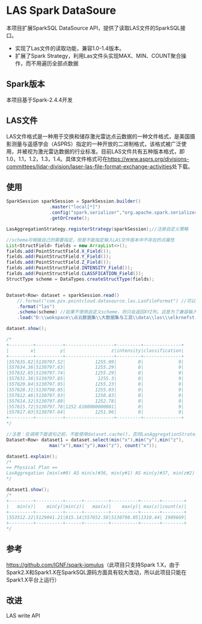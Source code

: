 # LAS Spark DataSoure

本项目扩展SparkSQL DataSource API，提供了读取LAS文件的SparkSQL接口。

- 实现了Las文件的读取功能，兼容1.0-1.4版本。
- 扩展了Spark Strategy，利用Las文件头实现MAX、MIN、COUNT聚合操作，而不用遍历全部点数据

## Spark版本

本项目基于Spark-2.4.4开发



## LAS文件

LAS文件格式是一种用于交换和储存激光雷达点云数据的一种文件格式，是美国摄影测量与遥感学会（ASPRS）指定的一种开放的二进制格式，该格式被广泛使用，并被视为激光雷达数据的行业标准。目前LAS文件共有五种版本格式，即1.0，1.1，1.2，1.3，1.4。具体文件格式可在<https://www.asprs.org/divisions-committees/lidar-division/laser-las-file-format-exchange-activities>处下载。



## 使用



```java
SparkSession sparkSession = SparkSession.builder()
                .master("local[*]")
                .config("spark.serializer","org.apache.spark.serializer.KryoSerializer")
                .getOrCreate();

LasAggregationStrategy.registerStrategy(sparkSession);//注册自定义策略

//schema可根据自己的需要指定，但是不能指定输入LAS文件版本中不存在的点属性
List<StructField> fields = new ArrayList<>();
fields.add(PointStructField.X_Field());
fields.add(PointStructField.Y_Field());
fields.add(PointStructField.Z_Field());
fields.add(PointStructField.INTENSITY_Field());
fields.add(PointStructField.CLASSFICATION_Field());
StructType scheme = DataTypes.createStructType(fields);


Dataset<Row> dataset = sparkSession.read()
    //.format("com.pzx.pointcloud.datasource.las.LasFileFormat") //可以只用las简写
    .format("las")
    .schema(scheme) //如果不使用自定义scheme，则只会返回XYZ列，这是为了兼容输入LAS文件具有不同的版本
    .load("D:\\wokspace\\点云数据集\\大数据集与工具\\data\\las\\\elkrnefst.las");

dataset.show();

/*
+---------+----------+------------------+---------+--------------+
|        x|         y|                 z|intensity|classification|
+---------+----------+------------------+---------+--------------+
|557635.82|5130797.52|           1255.09|        0|             9|
|557634.36|5130797.63|           1255.29|        0|             9|
|557632.85|5130797.74|           1255.29|        0|             9|
|557631.36|5130797.85|            1255.3|        0|             9|
|557629.84|5130797.95|           1255.23|        0|             9|
|557628.31|5130798.05|           1255.03|        0|             9|
|557612.46|5130797.93|           1250.83|        0|             9|
|557614.32|5130797.89|           1252.78|        0|             9|
|557615.72|5130797.78|1252.6100000000001|        0|             9|
|557617.03|5130797.64|           1251.96|        0|             9|
+---------+----------+------------------+---------+--------------+
*/

//注意：在调用下面语句之前，不能使用dataset.cache()，否则LasAggregationStrategy失效
Dataset<Row> dataset1 = dataset.select(min("x"),min("y"),min("z"),
                max("x"),max("y"),max("z"), count("x"));

dataset1.explain();
/*
== Physical Plan ==
LasAggregation [min(x#0) AS min(x)#36, min(y#1) AS min(y)#37, min(z#2) AS min(z)#38, max(x#0) AS max(x)#39, max(y#1) AS max(y)#40, max(z#2) AS max(z)#41, count(x#0) AS count(x)#42L], [file:///D:/wokspace/点云数据集/大数据集与工具/data/las/elkrnefst.las]
*/

dataset1.show();
/*
+---------+----------+------+---------+----------+-------+--------+
|   min(x)|    min(y)|min(z)|   max(x)|    max(y)| max(z)|count(x)|
+---------+----------+------+---------+----------+-------+--------+
|553512.22|5129041.21|815.14|557652.58|5130798.05|1310.44| 1989669|
+---------+----------+------+---------+----------+-------+--------+
*/
```



## 参考

<https://github.com/IGNF/spark-iqmulus>（此项目只支持Spark 1.X，由于Spark2.X和Spark1.X在SparkSQL源码方面具有较大改动，所以此项目只能在Spark1.X平台上运行）



## 改进

LAS write API

